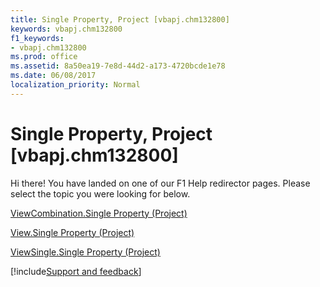 ```yaml
---
title: Single Property, Project [vbapj.chm132800]
keywords: vbapj.chm132800
f1_keywords:
- vbapj.chm132800
ms.prod: office
ms.assetid: 8a50ea19-7e8d-44d2-a173-4720bcde1e78
ms.date: 06/08/2017
localization_priority: Normal
---
```



# Single Property, Project [vbapj.chm132800]

Hi there! You have landed on one of our F1 Help redirector pages. Please select the topic you were looking for below.

[ViewCombination.Single Property (Project)](http://msdn.microsoft.com/library/17492305-95f5-b106-ff37-1a46ef484f95%28Office.15%29.aspx)

[View.Single Property (Project)](http://msdn.microsoft.com/library/562255a2-1d8d-355c-3680-9803cc86cde4%28Office.15%29.aspx)

[ViewSingle.Single Property (Project)](http://msdn.microsoft.com/library/7af38429-2767-7660-000f-bbfa48edab96%28Office.15%29.aspx)

[!include[Support and feedback](~/includes/feedback-boilerplate.md)]